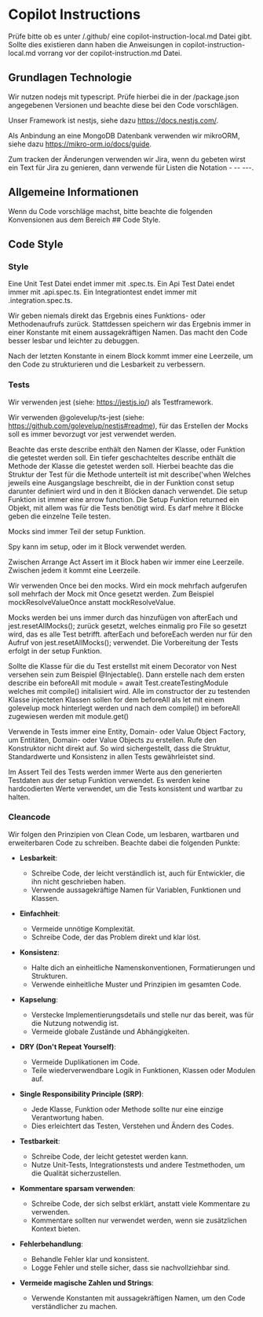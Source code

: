 # Copilot Instructions

Prüfe bitte ob es unter <root>/.github/ eine copilot-instruction-local.md Datei gibt.
Sollte dies existieren dann haben die Anweisungen in copilot-instruction-local.md vorrang vor der copilot-instruction.md Datei.

## Grundlagen Technologie
Wir nutzen nodejs mit typescript. Prüfe hierbei die in der <root>/package.json angegebenen Versionen und beachte diese bei den Code vorschlägen.

Unser Framework ist nestjs, siehe dazu https://docs.nestjs.com/.

Als Anbindung an eine MongoDB Datenbank verwenden wir mikroORM, siehe dazu https://mikro-orm.io/docs/guide.

Zum tracken der Änderungen verwenden wir Jira, wenn du gebeten wirst ein Text für Jira zu genieren, dann verwende für Listen die Notation - -- ---.

## Allgemeine Informationen

Wenn du Code vorschläge machst, bitte beachte die folgenden Konvensionen aus dem Bereich ## Code Style.

## Code Style

### Style 

Eine Unit Test Datei endet immer mit .spec.ts.
Ein Api Test Datei endet immer mit .api.spec.ts.
Ein Integrationtest endet immer mit .integration.spec.ts.

Wir geben niemals direkt das Ergebnis eines Funktions- oder Methodenaufrufs zurück. Stattdessen speichern wir das Ergebnis immer in einer Konstante mit einem aussagekräftigen Namen. Das macht den Code besser lesbar und leichter zu debuggen.

Nach der letzten Konstante in einem Block kommt immer eine Leerzeile, um den Code zu strukturieren und die Lesbarkeit zu verbessern.

### Tests
Wir verwenden jest (siehe: https://jestjs.io/) als Testframework.

Wir verwenden @golevelup/ts-jest (siehe: https://github.com/golevelup/nestjs#readme), für das Erstellen der Mocks soll es immer bevorzugt vor jest verwendet werden.

Beachte das erste describe enthält den Namen der Klasse, oder Funktion die getestet werden soll.
Ein tiefer geschachteltes describe enthält die Methode der Klasse die getestet werden soll.
Hierbei beachte das die Struktur der Test für die Methode unterteilt ist mit describe('when
Welches jeweils eine Ausgangslage beschreibt, die in der Funktion const setup darunter definiert wird und in den it Blöcken danach verwendet. 
Die setup Funktion ist immer eine arrow function. Die Setup Funktion returned ein Objekt, mit allem was für die Tests benötigt wird. 
Es darf mehre it Blöcke geben die einzelne Teile testen.

Mocks sind immer Teil der setup Funktion.

Spy kann im setup, oder im it Block verwendet werden.

Zwischen Arrange Act Assert im it Block haben wir immer eine Leerzeile.
Zwischen jedem it kommt eine Leerzeile.

Wir verwenden Once bei den mocks. Wird ein mock mehrfach aufgerufen soll mehrfach der Mock mit Once gesetzt werden. Zum Beispiel mockResolveValueOnce anstatt mockResolveValue.

Mocks werden bei uns immer durch das hinzufügen von afterEach und jest.resetAllMocks(); zurück gesetzt, welches einmalig pro File so gesetzt wird, das es alle Test betrifft.
afterEach und beforeEach werden nur für den Aufruf von jest.resetAllMocks(); verwendet. Die Vorbereitung der Tests erfolgt in der setup Funktion.

Sollte die Klasse für die du Test erstellst mit einem Decorator von Nest versehen sein zum Beispiel @Injectable(). Dann erstelle nach dem ersten describe ein beforeAll mit module = await Test.createTestingModule welches mit compile() initalisiert wird.
Alle im constructor der zu testenden Klasse injecteten Klassen sollen for dem beforeAll als let <name> mit einem golevelup mock hinterlegt werden und nach dem compile() im beforeAll zugewiesen werden mit module.get(<name>)

Verwende in Tests immer eine Entity, Domain- oder Value Object Factory, um Entitäten, Domain- oder Value Objects zu erstellen. Rufe den Konstruktor nicht direkt auf. So wird sichergestellt, dass die Struktur, Standardwerte und Konsistenz in allen Tests gewährleistet sind.

Im Assert Teil des Tests werden immer Werte aus den generierten Testdaten aus der setup Funktion verwendet. Es werden keine hardcodierten Werte verwendet, um die Tests konsistent und wartbar zu halten.

### Cleancode
Wir folgen den Prinzipien von Clean Code, um lesbaren, wartbaren und erweiterbaren Code zu schreiben. Beachte dabei die folgenden Punkte:

- **Lesbarkeit**:
  - Schreibe Code, der leicht verständlich ist, auch für Entwickler, die ihn nicht geschrieben haben.
  - Verwende aussagekräftige Namen für Variablen, Funktionen und Klassen.

- **Einfachheit**:
  - Vermeide unnötige Komplexität.
  - Schreibe Code, der das Problem direkt und klar löst.

- **Konsistenz**:
  - Halte dich an einheitliche Namenskonventionen, Formatierungen und Strukturen.
  - Verwende einheitliche Muster und Prinzipien im gesamten Code.

- **Kapselung**:
  - Verstecke Implementierungsdetails und stelle nur das bereit, was für die Nutzung notwendig ist.
  - Vermeide globale Zustände und Abhängigkeiten.

- **DRY (Don't Repeat Yourself)**:
  - Vermeide Duplikationen im Code.
  - Teile wiederverwendbare Logik in Funktionen, Klassen oder Modulen auf.

- **Single Responsibility Principle (SRP)**:
  - Jede Klasse, Funktion oder Methode sollte nur eine einzige Verantwortung haben.
  - Dies erleichtert das Testen, Verstehen und Ändern des Codes.

- **Testbarkeit**:
  - Schreibe Code, der leicht getestet werden kann.
  - Nutze Unit-Tests, Integrationstests und andere Testmethoden, um die Qualität sicherzustellen.

- **Kommentare sparsam verwenden**:
  - Schreibe Code, der sich selbst erklärt, anstatt viele Kommentare zu verwenden.
  - Kommentare sollten nur verwendet werden, wenn sie zusätzlichen Kontext bieten.

- **Fehlerbehandlung**:
  - Behandle Fehler klar und konsistent.
  - Logge Fehler und stelle sicher, dass sie nachvollziehbar sind.

- **Vermeide magische Zahlen und Strings**:
  - Verwende Konstanten mit aussagekräftigen Namen, um den Code verständlicher zu machen.
